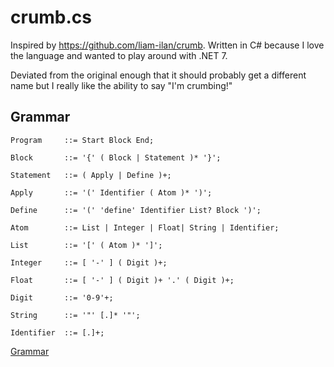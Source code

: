 # crumb.cs
Inspired by https://github.com/liam-ilan/crumb. Written in C# because I love the language and wanted to play around with .NET 7.

Deviated from the original enough that it should probably get a different name but I really like the ability to say "I'm crumbing!"

## Grammar

```ebnf
Program     ::= Start Block End;

Block       ::= '{' ( Block | Statement )* '}';

Statement   ::= ( Apply | Define )+;

Apply       ::= '(' Identifier ( Atom )* ')';

Define      ::= '(' 'define' Identifier List? Block ')';

Atom        ::= List | Integer | Float| String | Identifier;

List        ::= '[' ( Atom )* ']';

Integer     ::= [ '-' ] ( Digit )+;

Float       ::= [ '-' ] ( Digit )+ '.' ( Digit )+;

Digit       ::= '0-9'+;

String      ::= '"' [.]* '"';

Identifier  ::= [.]+;
```

[Grammar](./grammar/grammar.md)